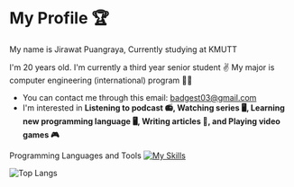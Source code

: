 # My Profile :trophy:

My name is Jirawat  Puangraya, Currently studying at KMUTT

I'm 20 years old. I'm currently a third year senior student :v:
My major is computer engineering (international) program :technologist:

- You can contact me through this email: badgest03@gmail.com
- I'm interested in **Listening to podcast :radio:, Watching series :desktop_computer:, Learning new programming language :desktop_computer:, Writing articles :memo:, and Playing video games :video_game:**

Programming Languages and Tools
[![My Skills](https://skillicons.dev/icons?i=js,html,css,c,cpp,py,discord,figma,git,github,matlab,mysql,mongodb,php,ps,pr,react,unity,vscode)](https://skillicons.dev)

![Top Langs](https://github-readme-stats.vercel.app/api/top-langs/?username=anuraghazra&langs_count=4)
